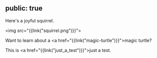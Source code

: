 public: true
---

Here's a joyful squirrel.

<img src="{{link("squirrel.png")}}">

Want to learn about a <a href="{{link("magic-turtle")}}">magic turtle</a>?

This is <a href="{{link("just_a_test")}}">just a test</a>.
